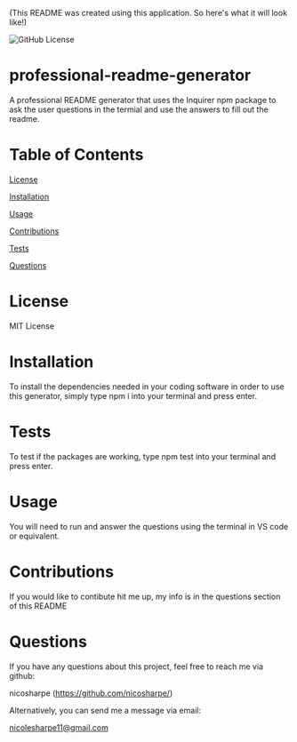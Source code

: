 (This README was created using this application. So here's what it will look like!)



![GitHub License](https://img.shields.io/github/license/nicosharpe/professional-readme-generator)

  # professional-readme-generator
  
  A professional README generator that uses the Inquirer npm package to ask the user questions in the termial and use the answers to fill out the readme.

  # Table of Contents
  [License](https://github.com/nicosharpe/professional-readme-generator?tab=readme-ov-file#license)

  [Installation](https://github.com/nicosharpe/professional-readme-generator?tab=readme-ov-file#installation)

  [Usage](https://github.com/nicosharpe/professional-readme-generator?tab=readme-ov-file#usage)

  [Contributions](https://github.com/nicosharpe/professional-readme-generator?tab=readme-ov-file#contributions)

  [Tests](https://github.com/nicosharpe/professional-readme-generator?tab=readme-ov-file#tests)

  [Questions](https://github.com/nicosharpe/professional-readme-generator?tab=readme-ov-file#questions)

  
  # License

  MIT License

  # Installation

  To install the dependencies needed in your coding software in order to use this generator, simply type npm i into your terminal and press enter.

  # Tests

  To test if the packages are working, type npm test into your terminal and press enter.

  # Usage

  You will need to run and answer the questions using the terminal in VS code or equivalent.

  # Contributions

  If you would like to contibute hit me up, my info is in the questions section of this README


  # Questions

  If you have any questions about this project, feel free to reach me via github:
  
  nicosharpe (https://github.com/nicosharpe/)

  Alternatively, you can send me a message via email:

  nicolesharpe11@gmail.com
  
  
